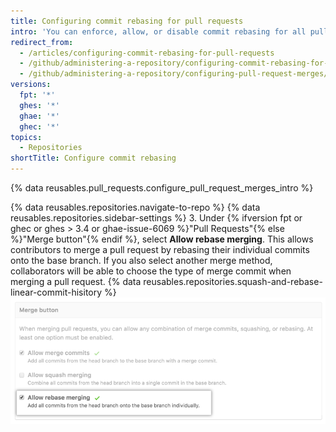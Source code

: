 ```yaml
---
title: Configuring commit rebasing for pull requests
intro: 'You can enforce, allow, or disable commit rebasing for all pull request merges on {% data variables.product.product_location %} in your repository.'
redirect_from:
  - /articles/configuring-commit-rebasing-for-pull-requests
  - /github/administering-a-repository/configuring-commit-rebasing-for-pull-requests
  - /github/administering-a-repository/configuring-pull-request-merges/configuring-commit-rebasing-for-pull-requests
versions:
  fpt: '*'
  ghes: '*'
  ghae: '*'
  ghec: '*'
topics:
  - Repositories
shortTitle: Configure commit rebasing
---
```

{% data reusables.pull_requests.configure_pull_request_merges_intro %}

{% data reusables.repositories.navigate-to-repo %}
{% data reusables.repositories.sidebar-settings %}
3. Under {% ifversion fpt or ghec or ghes > 3.4 or ghae-issue-6069 %}"Pull Requests"{% else %}"Merge button"{% endif %}, select **Allow rebase merging**. This allows contributors to merge a pull request by rebasing their individual commits onto the base branch. If you also select another merge method, collaborators will be able to choose the type of merge commit when merging a pull request. {% data reusables.repositories.squash-and-rebase-linear-commit-hisitory %}
![Pull request rebased commits](/assets/images/help/repository/pr-merge-rebase.png)
